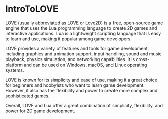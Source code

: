 # IntroToLOVE

LOVE (usually abbreviated as LOVE or Love2D) is a free, open-source game engine that uses the Lua programming language to create 2D games and interactive applications. Lua is a lightweight scripting language that is easy to learn and use, making it popular among game developers.

LOVE provides a variety of features and tools for game development, including graphics and animation support, input handling, sound and music playback, physics simulation, and networking capabilities. It is cross-platform and can be used on Windows, macOS, and Linux operating systems.

LOVE is known for its simplicity and ease of use, making it a great choice for beginners and hobbyists who want to learn game development. However, it also has the flexibility and power to create more complex and sophisticated games.

Overall, LOVE and Lua offer a great combination of simplicity, flexibility, and power for 2D game development.
